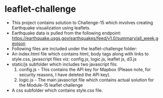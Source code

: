 # leaflet-challenge

- This project contains solution to Challenge-15 which involves creating Earthquake visualization using leaflets.
- Earthquake data is pulled from the following endpoint:
    https://earthquake.usgs.gov/earthquakes/feed/v1.0/summary/all_week.geojson
- Following files are included under the leaflet-challenge folder:
- An index.html file which contains html, body tags along with links to style.css, javascript files viz: config.js, logic.js, leaflet js, d3.js
- static/js subfolder which includes two javascript fils:
   1. config.js - This contains the API key for Mapbox   (Please note, for security reasons, I have deleted the API key).
   2. logic.js - The main javascript file which contains actual solution for the Module-15 leaflet challenge
- A css subfolder which contains style.css file.
 